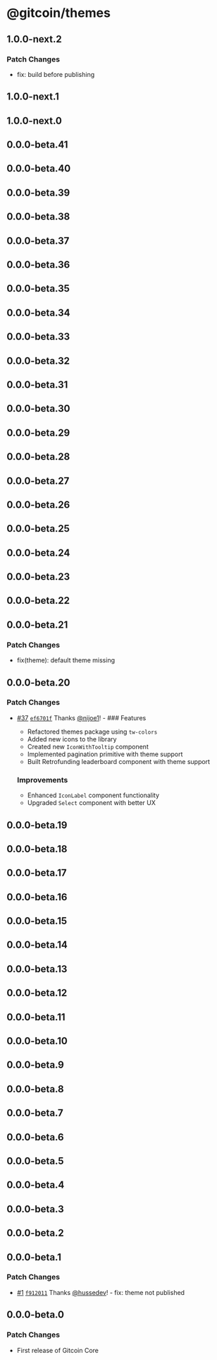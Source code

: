 # @gitcoin/themes

## 1.0.0-next.2

### Patch Changes

- fix: build before publishing

## 1.0.0-next.1

## 1.0.0-next.0

## 0.0.0-beta.41

## 0.0.0-beta.40

## 0.0.0-beta.39

## 0.0.0-beta.38

## 0.0.0-beta.37

## 0.0.0-beta.36

## 0.0.0-beta.35

## 0.0.0-beta.34

## 0.0.0-beta.33

## 0.0.0-beta.32

## 0.0.0-beta.31

## 0.0.0-beta.30

## 0.0.0-beta.29

## 0.0.0-beta.28

## 0.0.0-beta.27

## 0.0.0-beta.26

## 0.0.0-beta.25

## 0.0.0-beta.24

## 0.0.0-beta.23

## 0.0.0-beta.22

## 0.0.0-beta.21

### Patch Changes

- fix(theme): default theme missing

## 0.0.0-beta.20

### Patch Changes

- [#37](https://github.com/gitcoinco/core/pull/37)
  [`ef6701f`](https://github.com/gitcoinco/core/commit/ef6701ffabdf4cd73f4020be2eef7891e7d91cec)
  Thanks [@nijoe1](https://github.com/nijoe1)! - ### Features

  - Refactored themes package using `tw-colors`
  - Added new icons to the library
  - Created new `IconWithTooltip` component
  - Implemented pagination primitive with theme support
  - Built Retrofunding leaderboard component with theme support

  ### Improvements

  - Enhanced `IconLabel` component functionality
  - Upgraded `Select` component with better UX

## 0.0.0-beta.19

## 0.0.0-beta.18

## 0.0.0-beta.17

## 0.0.0-beta.16

## 0.0.0-beta.15

## 0.0.0-beta.14

## 0.0.0-beta.13

## 0.0.0-beta.12

## 0.0.0-beta.11

## 0.0.0-beta.10

## 0.0.0-beta.9

## 0.0.0-beta.8

## 0.0.0-beta.7

## 0.0.0-beta.6

## 0.0.0-beta.5

## 0.0.0-beta.4

## 0.0.0-beta.3

## 0.0.0-beta.2

## 0.0.0-beta.1

### Patch Changes

- [#1](https://github.com/gitcoinco/core/pull/1)
  [`f912011`](https://github.com/gitcoinco/core/commit/f912011edfe5a4658abc72202b64c4f7cd699f85)
  Thanks [@hussedev](https://github.com/hussedev)! - fix: theme not published

## 0.0.0-beta.0

### Patch Changes

- First release of Gitcoin Core
